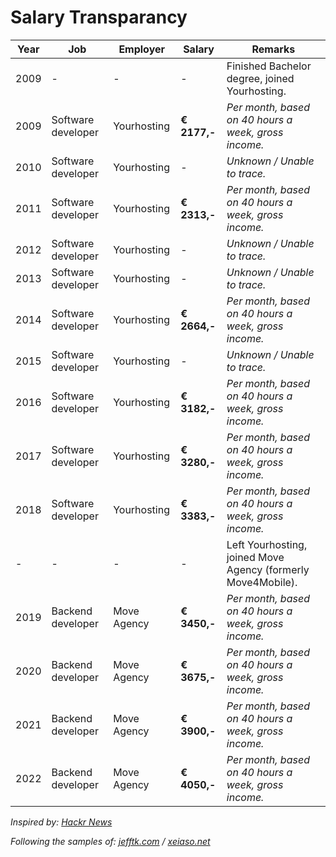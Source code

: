 # Salary Transparancy

| **Year** | **Job**            | **Employer** | **Salary**   | **Remarks**                                                  |
|----------|--------------------|--------------|--------------|--------------------------------------------------------------|
| 2009     | -                  | -            | -            | Finished Bachelor degree, joined Yourhosting.                |
| 2009     | Software developer | Yourhosting  | **€ 2177,-** | *Per month, based on 40 hours a week, gross income.*         |
| 2010     | Software developer | Yourhosting  | -            | *Unknown / Unable to trace.*                                 |
| 2011     | Software developer | Yourhosting  | **€ 2313,-** | *Per month, based on 40 hours a week, gross income.*         |
| 2012     | Software developer | Yourhosting  | -            | *Unknown / Unable to trace.*                                 |
| 2013     | Software developer | Yourhosting  | -            | *Unknown / Unable to trace.*                                 |
| 2014     | Software developer | Yourhosting  | **€ 2664,-** | *Per month, based on 40 hours a week, gross income.*         |
| 2015     | Software developer | Yourhosting  | -            | *Unknown / Unable to trace.*                                 |
| 2016     | Software developer | Yourhosting  | **€ 3182,-** | *Per month, based on 40 hours a week, gross income.*         |
| 2017     | Software developer | Yourhosting  | **€ 3280,-** | *Per month, based on 40 hours a week, gross income.*         |
| 2018     | Software developer | Yourhosting  | **€ 3383,-** | *Per month, based on 40 hours a week, gross income.*         |
| -        | -                  | -            | -            | Left Yourhosting, joined Move Agency (formerly Move4Mobile). |
| 2019     | Backend developer  | Move Agency  | **€ 3450,-** | *Per month, based on 40 hours a week, gross income.*         |
| 2020     | Backend developer  | Move Agency  | **€ 3675,-** | *Per month, based on 40 hours a week, gross income.*         |
| 2021     | Backend developer  | Move Agency  | **€ 3900,-** | *Per month, based on 40 hours a week, gross income.*         |
| 2022     | Backend developer  | Move Agency  | **€ 4050,-** | *Per month, based on 40 hours a week, gross income.*         |

_Inspired by: [Hackr News](https://news.ycombinator.com/item?id=33323826)_

_Following the samples of: [jefftk.com](https://www.jefftk.com/money) / [xeiaso.net](https://xeiaso.net/salary-transparency)_
